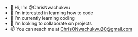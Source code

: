 - 👋 Hi, I’m @ChrisNwachukwu
- 👀 I’m interested in learning how to code
- 🌱 I’m currently learning coding
- 💞️ I’m looking to collaborate on projects
- 📫 You can reach me at ChrisONwachukwu20@gmail.com

<!---
ChrisNwachukwu/ChrisNwachukwu is a ✨ special ✨ repository because its `README.md` (this file) appears on your GitHub profile.
You can click the Preview link to take a look at your changes.
--->
